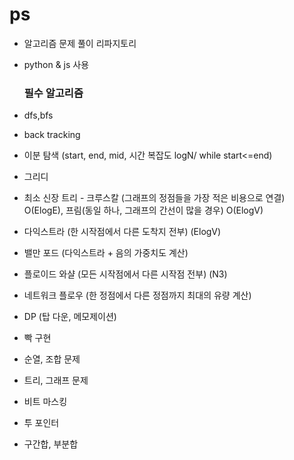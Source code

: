 # ps

-   알고리즘 문제 풀이 리파지토리
-   python & js 사용

    ### 필수 알고리즘

-   dfs,bfs
-   back tracking
-   이분 탐색 (start, end, mid, 시간 복잡도 logN/ while start<=end)
-   그리디
-   최소 신장 트리 - 크루스칼 (그래프의 정점들을 가장 적은 비용으로 연결) O(ElogE), 프림(동일 하나, 그래프의 간선이 많을 경우) O(ElogV)
-   다익스트라 (한 시작점에서 다른 도착지 전부) (ElogV)
-   밸만 포드 (다익스트라 + 음의 가중치도 계산) 
-   플로이드 와샬 (모든 시작점에서 다른 시작점 전부) (N3)
-   네트워크 플로우 (한 정점에서 다른 정점까지 최대의 유량 계산)
-   DP (탑 다운, 메모제이션)
-   빡 구현
-   순열, 조합 문제
-   트리, 그래프 문제
-   비트 마스킹
-   투 포인터
-   구간합, 부분합

